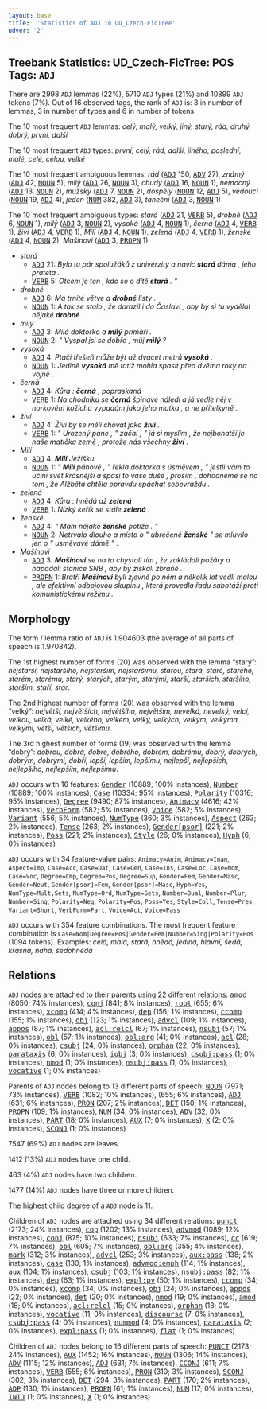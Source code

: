 ```yaml
---
layout: base
title:  'Statistics of ADJ in UD_Czech-FicTree'
udver: '2'
---
```


## Treebank Statistics: UD_Czech-FicTree: POS Tags: `ADJ`

There are 2998 `ADJ` lemmas (22%), 5710 `ADJ` types (21%) and 10899 `ADJ` tokens (7%).
Out of 16 observed tags, the rank of `ADJ` is: 3 in number of lemmas, 3 in number of types and 6 in number of tokens.

The 10 most frequent `ADJ` lemmas: <em>celý, malý, velký, jiný, starý, rád, druhý, dobrý, první, další</em>

The 10 most frequent `ADJ` types:  <em>první, celý, rád, další, jiného, poslední, malé, celé, celou, velké</em>

The 10 most frequent ambiguous lemmas: <em>rád</em> (<tt><a href="cs_fictree-pos-ADJ.html">ADJ</a></tt> 150, <tt><a href="cs_fictree-pos-ADV.html">ADV</a></tt> 27), <em>známý</em> (<tt><a href="cs_fictree-pos-ADJ.html">ADJ</a></tt> 42, <tt><a href="cs_fictree-pos-NOUN.html">NOUN</a></tt> 5), <em>milý</em> (<tt><a href="cs_fictree-pos-ADJ.html">ADJ</a></tt> 26, <tt><a href="cs_fictree-pos-NOUN.html">NOUN</a></tt> 3), <em>chudý</em> (<tt><a href="cs_fictree-pos-ADJ.html">ADJ</a></tt> 16, <tt><a href="cs_fictree-pos-NOUN.html">NOUN</a></tt> 1), <em>nemocný</em> (<tt><a href="cs_fictree-pos-ADJ.html">ADJ</a></tt> 13, <tt><a href="cs_fictree-pos-NOUN.html">NOUN</a></tt> 2), <em>mužský</em> (<tt><a href="cs_fictree-pos-ADJ.html">ADJ</a></tt> 7, <tt><a href="cs_fictree-pos-NOUN.html">NOUN</a></tt> 2), <em>dospělý</em> (<tt><a href="cs_fictree-pos-NOUN.html">NOUN</a></tt> 12, <tt><a href="cs_fictree-pos-ADJ.html">ADJ</a></tt> 5), <em>vedoucí</em> (<tt><a href="cs_fictree-pos-NOUN.html">NOUN</a></tt> 19, <tt><a href="cs_fictree-pos-ADJ.html">ADJ</a></tt> 4), <em>jeden</em> (<tt><a href="cs_fictree-pos-NUM.html">NUM</a></tt> 382, <tt><a href="cs_fictree-pos-ADJ.html">ADJ</a></tt> 3), <em>taneční</em> (<tt><a href="cs_fictree-pos-ADJ.html">ADJ</a></tt> 3, <tt><a href="cs_fictree-pos-NOUN.html">NOUN</a></tt> 1)

The 10 most frequent ambiguous types:  <em>stará</em> (<tt><a href="cs_fictree-pos-ADJ.html">ADJ</a></tt> 21, <tt><a href="cs_fictree-pos-VERB.html">VERB</a></tt> 5), <em>drobné</em> (<tt><a href="cs_fictree-pos-ADJ.html">ADJ</a></tt> 6, <tt><a href="cs_fictree-pos-NOUN.html">NOUN</a></tt> 1), <em>milý</em> (<tt><a href="cs_fictree-pos-ADJ.html">ADJ</a></tt> 3, <tt><a href="cs_fictree-pos-NOUN.html">NOUN</a></tt> 2), <em>vysoká</em> (<tt><a href="cs_fictree-pos-ADJ.html">ADJ</a></tt> 4, <tt><a href="cs_fictree-pos-NOUN.html">NOUN</a></tt> 1), <em>černá</em> (<tt><a href="cs_fictree-pos-ADJ.html">ADJ</a></tt> 4, <tt><a href="cs_fictree-pos-VERB.html">VERB</a></tt> 1), <em>živí</em> (<tt><a href="cs_fictree-pos-ADJ.html">ADJ</a></tt> 4, <tt><a href="cs_fictree-pos-VERB.html">VERB</a></tt> 1), <em>Milí</em> (<tt><a href="cs_fictree-pos-ADJ.html">ADJ</a></tt> 4, <tt><a href="cs_fictree-pos-NOUN.html">NOUN</a></tt> 1), <em>zelená</em> (<tt><a href="cs_fictree-pos-ADJ.html">ADJ</a></tt> 4, <tt><a href="cs_fictree-pos-VERB.html">VERB</a></tt> 1), <em>ženské</em> (<tt><a href="cs_fictree-pos-ADJ.html">ADJ</a></tt> 4, <tt><a href="cs_fictree-pos-NOUN.html">NOUN</a></tt> 2), <em>Mašínovi</em> (<tt><a href="cs_fictree-pos-ADJ.html">ADJ</a></tt> 3, <tt><a href="cs_fictree-pos-PROPN.html">PROPN</a></tt> 1)


* <em>stará</em>
  * <tt><a href="cs_fictree-pos-ADJ.html">ADJ</a></tt> 21: <em>Bylo tu pár spolužáků z univerzity a navíc <b>stará</b> dáma , jeho prateta .</em>
  * <tt><a href="cs_fictree-pos-VERB.html">VERB</a></tt> 5: <em>Otcem je ten , kdo se o dítě <b>stará</b> . "</em>
* <em>drobné</em>
  * <tt><a href="cs_fictree-pos-ADJ.html">ADJ</a></tt> 6: <em>Má trnité větve a <b>drobné</b> listy .</em>
  * <tt><a href="cs_fictree-pos-NOUN.html">NOUN</a></tt> 1: <em>A tak se stalo , že dorazil i do Čáslavi , aby by si tu vydělal nějaké <b>drobné</b> .</em>
* <em>milý</em>
  * <tt><a href="cs_fictree-pos-ADJ.html">ADJ</a></tt> 3: <em>Milá doktorko a <b>milý</b> primáři .</em>
  * <tt><a href="cs_fictree-pos-NOUN.html">NOUN</a></tt> 2: <em>" Vyspal jsi se dobře , můj <b>milý</b> ?</em>
* <em>vysoká</em>
  * <tt><a href="cs_fictree-pos-ADJ.html">ADJ</a></tt> 4: <em>Ptačí třešeň může být až dvacet metrů <b>vysoká</b> .</em>
  * <tt><a href="cs_fictree-pos-NOUN.html">NOUN</a></tt> 1: <em>Jedině <b>vysoká</b> mě totiž mohla spasit před dvěma roky na vojně .</em>
* <em>černá</em>
  * <tt><a href="cs_fictree-pos-ADJ.html">ADJ</a></tt> 4: <em>Kůra : <b>černá</b> , popraskaná</em>
  * <tt><a href="cs_fictree-pos-VERB.html">VERB</a></tt> 1: <em>Na chodníku se <b>černá</b> špinavé náledí a já vedle něj v norkovém kožichu vypadám jako jeho matka , a ne přítelkyně .</em>
* <em>živí</em>
  * <tt><a href="cs_fictree-pos-ADJ.html">ADJ</a></tt> 4: <em>Živí by se měli chovat jako <b>živí</b> .</em>
  * <tt><a href="cs_fictree-pos-VERB.html">VERB</a></tt> 1: <em>" Urozený pane , " začal , " já si myslím , že nejbohatší je naše matička země , protože nás všechny <b>živí</b> .</em>
* <em>Milí</em>
  * <tt><a href="cs_fictree-pos-ADJ.html">ADJ</a></tt> 4: <em><b>Milí</b> Ježíšku</em>
  * <tt><a href="cs_fictree-pos-NOUN.html">NOUN</a></tt> 1: <em>" <b>Milí</b> pánové , " řekla doktorka s úsměvem , " jestli vám to učiní svět krásnější a spasí to vaše duše , prosím , dohodněme se na tom , že Alžběta chtěla opravdu spáchat sebevraždu .</em>
* <em>zelená</em>
  * <tt><a href="cs_fictree-pos-ADJ.html">ADJ</a></tt> 4: <em>Kůra : hnědá až <b>zelená</b></em>
  * <tt><a href="cs_fictree-pos-VERB.html">VERB</a></tt> 1: <em>Nízký keřík se stále <b>zelená</b> .</em>
* <em>ženské</em>
  * <tt><a href="cs_fictree-pos-ADJ.html">ADJ</a></tt> 4: <em>" Mám nějaké <b>ženské</b> potíže . "</em>
  * <tt><a href="cs_fictree-pos-NOUN.html">NOUN</a></tt> 2: <em>Netrvalo dlouho a místo o " ubrečené <b>ženské</b> " se mluvilo jen o " usměvavé dámě " .</em>
* <em>Mašínovi</em>
  * <tt><a href="cs_fictree-pos-ADJ.html">ADJ</a></tt> 3: <em><b>Mašínovi</b> se na to chystali tím , že zakládali požáry a napadali stanice SNB , aby by získali zbraně .</em>
  * <tt><a href="cs_fictree-pos-PROPN.html">PROPN</a></tt> 1: <em>Bratři <b>Mašínovi</b> byli zjevně po něm a několik let vedli malou , ale efektivní odbojovou skupinu , která provedla řadu sabotáží proti komunistickému režimu .</em>

## Morphology

The form / lemma ratio of `ADJ` is 1.904603 (the average of all parts of speech is 1.970842).

The 1st highest number of forms (20) was observed with the lemma “starý”: <em>nejstarší, nejstaršího, nejstarším, nejstaršímu, starou, stará, staré, starého, starém, starému, starý, starých, starým, starými, starší, starších, staršího, starším, staří, stár</em>.

The 2nd highest number of forms (20) was observed with the lemma “velký”: <em>největší, největších, největšího, největším, nevelká, nevelký, velcí, velkou, velká, velké, velkého, velkém, velký, velkých, velkým, velkýma, velkými, větší, větších, většímu</em>.

The 3rd highest number of forms (19) was observed with the lemma “dobrý”: <em>dobrou, dobrá, dobré, dobrého, dobrém, dobrému, dobrý, dobrých, dobrým, dobrými, dobří, lepší, lepším, lepšímu, nejlepší, nejlepších, nejlepšího, nejlepším, nejlepšímu</em>.

`ADJ` occurs with 16 features: <tt><a href="cs_fictree-feat-Gender.html">Gender</a></tt> (10889; 100% instances), <tt><a href="cs_fictree-feat-Number.html">Number</a></tt> (10889; 100% instances), <tt><a href="cs_fictree-feat-Case.html">Case</a></tt> (10334; 95% instances), <tt><a href="cs_fictree-feat-Polarity.html">Polarity</a></tt> (10316; 95% instances), <tt><a href="cs_fictree-feat-Degree.html">Degree</a></tt> (9490; 87% instances), <tt><a href="cs_fictree-feat-Animacy.html">Animacy</a></tt> (4616; 42% instances), <tt><a href="cs_fictree-feat-VerbForm.html">VerbForm</a></tt> (582; 5% instances), <tt><a href="cs_fictree-feat-Voice.html">Voice</a></tt> (582; 5% instances), <tt><a href="cs_fictree-feat-Variant.html">Variant</a></tt> (556; 5% instances), <tt><a href="cs_fictree-feat-NumType.html">NumType</a></tt> (360; 3% instances), <tt><a href="cs_fictree-feat-Aspect.html">Aspect</a></tt> (263; 2% instances), <tt><a href="cs_fictree-feat-Tense.html">Tense</a></tt> (263; 2% instances), <tt><a href="cs_fictree-feat-Gender-psor.html">Gender[psor]</a></tt> (221; 2% instances), <tt><a href="cs_fictree-feat-Poss.html">Poss</a></tt> (221; 2% instances), <tt><a href="cs_fictree-feat-Style.html">Style</a></tt> (26; 0% instances), <tt><a href="cs_fictree-feat-Hyph.html">Hyph</a></tt> (6; 0% instances)

`ADJ` occurs with 34 feature-value pairs: `Animacy=Anim`, `Animacy=Inan`, `Aspect=Imp`, `Case=Acc`, `Case=Dat`, `Case=Gen`, `Case=Ins`, `Case=Loc`, `Case=Nom`, `Case=Voc`, `Degree=Cmp`, `Degree=Pos`, `Degree=Sup`, `Gender=Fem`, `Gender=Masc`, `Gender=Neut`, `Gender[psor]=Fem`, `Gender[psor]=Masc`, `Hyph=Yes`, `NumType=Mult,Sets`, `NumType=Ord`, `NumType=Sets`, `Number=Dual`, `Number=Plur`, `Number=Sing`, `Polarity=Neg`, `Polarity=Pos`, `Poss=Yes`, `Style=Coll`, `Tense=Pres`, `Variant=Short`, `VerbForm=Part`, `Voice=Act`, `Voice=Pass`

`ADJ` occurs with 354 feature combinations.
The most frequent feature combination is `Case=Nom|Degree=Pos|Gender=Fem|Number=Sing|Polarity=Pos` (1094 tokens).
Examples: <em>celá, malá, stará, hnědá, jediná, hlavní, šedá, krásná, nahá, šedohnědá</em>


## Relations

`ADJ` nodes are attached to their parents using 22 different relations: <tt><a href="cs_fictree-dep-amod.html">amod</a></tt> (8050; 74% instances), <tt><a href="cs_fictree-dep-conj.html">conj</a></tt> (841; 8% instances), <tt><a href="cs_fictree-dep-root.html">root</a></tt> (655; 6% instances), <tt><a href="cs_fictree-dep-xcomp.html">xcomp</a></tt> (414; 4% instances), <tt><a href="cs_fictree-dep-dep.html">dep</a></tt> (156; 1% instances), <tt><a href="cs_fictree-dep-ccomp.html">ccomp</a></tt> (155; 1% instances), <tt><a href="cs_fictree-dep-obj.html">obj</a></tt> (123; 1% instances), <tt><a href="cs_fictree-dep-advcl.html">advcl</a></tt> (109; 1% instances), <tt><a href="cs_fictree-dep-appos.html">appos</a></tt> (87; 1% instances), <tt><a href="cs_fictree-dep-acl-relcl.html">acl:relcl</a></tt> (67; 1% instances), <tt><a href="cs_fictree-dep-nsubj.html">nsubj</a></tt> (57; 1% instances), <tt><a href="cs_fictree-dep-obl.html">obl</a></tt> (57; 1% instances), <tt><a href="cs_fictree-dep-obl-arg.html">obl:arg</a></tt> (41; 0% instances), <tt><a href="cs_fictree-dep-acl.html">acl</a></tt> (28; 0% instances), <tt><a href="cs_fictree-dep-csubj.html">csubj</a></tt> (24; 0% instances), <tt><a href="cs_fictree-dep-orphan.html">orphan</a></tt> (22; 0% instances), <tt><a href="cs_fictree-dep-parataxis.html">parataxis</a></tt> (6; 0% instances), <tt><a href="cs_fictree-dep-iobj.html">iobj</a></tt> (3; 0% instances), <tt><a href="cs_fictree-dep-csubj-pass.html">csubj:pass</a></tt> (1; 0% instances), <tt><a href="cs_fictree-dep-nmod.html">nmod</a></tt> (1; 0% instances), <tt><a href="cs_fictree-dep-nsubj-pass.html">nsubj:pass</a></tt> (1; 0% instances), <tt><a href="cs_fictree-dep-vocative.html">vocative</a></tt> (1; 0% instances)

Parents of `ADJ` nodes belong to 13 different parts of speech: <tt><a href="cs_fictree-pos-NOUN.html">NOUN</a></tt> (7971; 73% instances), <tt><a href="cs_fictree-pos-VERB.html">VERB</a></tt> (1082; 10% instances),  (655; 6% instances), <tt><a href="cs_fictree-pos-ADJ.html">ADJ</a></tt> (631; 6% instances), <tt><a href="cs_fictree-pos-PRON.html">PRON</a></tt> (207; 2% instances), <tt><a href="cs_fictree-pos-DET.html">DET</a></tt> (150; 1% instances), <tt><a href="cs_fictree-pos-PROPN.html">PROPN</a></tt> (109; 1% instances), <tt><a href="cs_fictree-pos-NUM.html">NUM</a></tt> (34; 0% instances), <tt><a href="cs_fictree-pos-ADV.html">ADV</a></tt> (32; 0% instances), <tt><a href="cs_fictree-pos-PART.html">PART</a></tt> (18; 0% instances), <tt><a href="cs_fictree-pos-AUX.html">AUX</a></tt> (7; 0% instances), <tt><a href="cs_fictree-pos-X.html">X</a></tt> (2; 0% instances), <tt><a href="cs_fictree-pos-SCONJ.html">SCONJ</a></tt> (1; 0% instances)

7547 (69%) `ADJ` nodes are leaves.

1412 (13%) `ADJ` nodes have one child.

463 (4%) `ADJ` nodes have two children.

1477 (14%) `ADJ` nodes have three or more children.

The highest child degree of a `ADJ` node is 11.

Children of `ADJ` nodes are attached using 34 different relations: <tt><a href="cs_fictree-dep-punct.html">punct</a></tt> (2173; 24% instances), <tt><a href="cs_fictree-dep-cop.html">cop</a></tt> (1202; 13% instances), <tt><a href="cs_fictree-dep-advmod.html">advmod</a></tt> (1089; 12% instances), <tt><a href="cs_fictree-dep-conj.html">conj</a></tt> (875; 10% instances), <tt><a href="cs_fictree-dep-nsubj.html">nsubj</a></tt> (633; 7% instances), <tt><a href="cs_fictree-dep-cc.html">cc</a></tt> (619; 7% instances), <tt><a href="cs_fictree-dep-obl.html">obl</a></tt> (605; 7% instances), <tt><a href="cs_fictree-dep-obl-arg.html">obl:arg</a></tt> (355; 4% instances), <tt><a href="cs_fictree-dep-mark.html">mark</a></tt> (312; 3% instances), <tt><a href="cs_fictree-dep-advcl.html">advcl</a></tt> (253; 3% instances), <tt><a href="cs_fictree-dep-aux-pass.html">aux:pass</a></tt> (138; 2% instances), <tt><a href="cs_fictree-dep-case.html">case</a></tt> (130; 1% instances), <tt><a href="cs_fictree-dep-advmod-emph.html">advmod:emph</a></tt> (114; 1% instances), <tt><a href="cs_fictree-dep-aux.html">aux</a></tt> (104; 1% instances), <tt><a href="cs_fictree-dep-csubj.html">csubj</a></tt> (103; 1% instances), <tt><a href="cs_fictree-dep-nsubj-pass.html">nsubj:pass</a></tt> (82; 1% instances), <tt><a href="cs_fictree-dep-dep.html">dep</a></tt> (63; 1% instances), <tt><a href="cs_fictree-dep-expl-pv.html">expl:pv</a></tt> (50; 1% instances), <tt><a href="cs_fictree-dep-ccomp.html">ccomp</a></tt> (34; 0% instances), <tt><a href="cs_fictree-dep-xcomp.html">xcomp</a></tt> (34; 0% instances), <tt><a href="cs_fictree-dep-obj.html">obj</a></tt> (24; 0% instances), <tt><a href="cs_fictree-dep-appos.html">appos</a></tt> (22; 0% instances), <tt><a href="cs_fictree-dep-det.html">det</a></tt> (20; 0% instances), <tt><a href="cs_fictree-dep-nmod.html">nmod</a></tt> (19; 0% instances), <tt><a href="cs_fictree-dep-amod.html">amod</a></tt> (18; 0% instances), <tt><a href="cs_fictree-dep-acl-relcl.html">acl:relcl</a></tt> (15; 0% instances), <tt><a href="cs_fictree-dep-orphan.html">orphan</a></tt> (13; 0% instances), <tt><a href="cs_fictree-dep-vocative.html">vocative</a></tt> (11; 0% instances), <tt><a href="cs_fictree-dep-discourse.html">discourse</a></tt> (7; 0% instances), <tt><a href="cs_fictree-dep-csubj-pass.html">csubj:pass</a></tt> (4; 0% instances), <tt><a href="cs_fictree-dep-nummod.html">nummod</a></tt> (4; 0% instances), <tt><a href="cs_fictree-dep-parataxis.html">parataxis</a></tt> (2; 0% instances), <tt><a href="cs_fictree-dep-expl-pass.html">expl:pass</a></tt> (1; 0% instances), <tt><a href="cs_fictree-dep-flat.html">flat</a></tt> (1; 0% instances)

Children of `ADJ` nodes belong to 16 different parts of speech: <tt><a href="cs_fictree-pos-PUNCT.html">PUNCT</a></tt> (2173; 24% instances), <tt><a href="cs_fictree-pos-AUX.html">AUX</a></tt> (1452; 16% instances), <tt><a href="cs_fictree-pos-NOUN.html">NOUN</a></tt> (1306; 14% instances), <tt><a href="cs_fictree-pos-ADV.html">ADV</a></tt> (1115; 12% instances), <tt><a href="cs_fictree-pos-ADJ.html">ADJ</a></tt> (631; 7% instances), <tt><a href="cs_fictree-pos-CCONJ.html">CCONJ</a></tt> (611; 7% instances), <tt><a href="cs_fictree-pos-VERB.html">VERB</a></tt> (555; 6% instances), <tt><a href="cs_fictree-pos-PRON.html">PRON</a></tt> (310; 3% instances), <tt><a href="cs_fictree-pos-SCONJ.html">SCONJ</a></tt> (302; 3% instances), <tt><a href="cs_fictree-pos-DET.html">DET</a></tt> (294; 3% instances), <tt><a href="cs_fictree-pos-PART.html">PART</a></tt> (170; 2% instances), <tt><a href="cs_fictree-pos-ADP.html">ADP</a></tt> (130; 1% instances), <tt><a href="cs_fictree-pos-PROPN.html">PROPN</a></tt> (61; 1% instances), <tt><a href="cs_fictree-pos-NUM.html">NUM</a></tt> (17; 0% instances), <tt><a href="cs_fictree-pos-INTJ.html">INTJ</a></tt> (1; 0% instances), <tt><a href="cs_fictree-pos-X.html">X</a></tt> (1; 0% instances)

